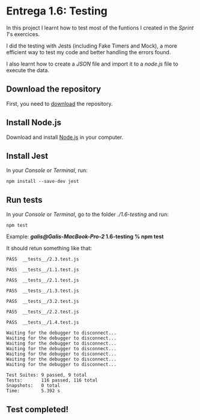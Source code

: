 # Entrega 1.6: Testing

In this project I learnt how to test most of the funtions I created in the *Sprint 1*'s exercices.

I did the testing with Jests (including Fake Timers and Mock), a more efficient way to test my code and better handling the errors found.

I also learnt how to create a *JSON* file and import it to a *node.js* file to execute the data.

## Download the repository

First, you need to [download](https://github.com/GalisJordi/sprint1/archive/refs/heads/main.zip) the repository.

## Install Node.js

Download and install [Node.js](https://nodejs.org) in your computer.
## Install Jest

In your *Console* or *Terminal*, run:

    npm install --save-dev jest


## Run tests

In your *Console* or *Terminal*, go to the folder *./1.6-testing* and run:

    npm test

Example: ***galis@Galis-MacBook-Pro-2* 1.6-testing % npm test**

It should retun something like that:


    PASS  __tests__/2.3.test.js

    PASS  __tests__/1.1.test.js

    PASS  __tests__/2.1.test.js

    PASS  __tests__/1.3.test.js

    PASS  __tests__/3.2.test.js

    PASS  __tests__/2.2.test.js

    PASS  __tests__/1.4.test.js

    Waiting for the debugger to disconnect...
    Waiting for the debugger to disconnect...
    Waiting for the debugger to disconnect...
    Waiting for the debugger to disconnect...
    Waiting for the debugger to disconnect...
    Waiting for the debugger to disconnect...
    Waiting for the debugger to disconnect...

    Test Suites: 9 passed, 9 total
    Tests:       116 passed, 116 total
    Snapshots:   0 total
    Time:        5.392 s

## Test completed!